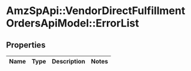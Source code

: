 # AmzSpApi::VendorDirectFulfillmentOrdersApiModel::ErrorList

## Properties
Name | Type | Description | Notes
------------ | ------------- | ------------- | -------------

